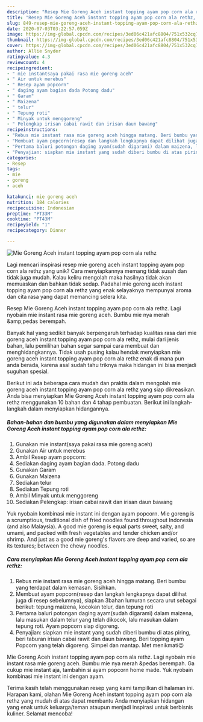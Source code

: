```yaml
---
description: "Resep Mie Goreng Aceh instant topping ayam pop corn ala rethz, Bikin Ngiler"
title: "Resep Mie Goreng Aceh instant topping ayam pop corn ala rethz, Bikin Ngiler"
slug: 849-resep-mie-goreng-aceh-instant-topping-ayam-pop-corn-ala-rethz-bikin-ngiler
date: 2020-07-03T03:22:57.059Z
image: https://img-global.cpcdn.com/recipes/3ed06c421afc8804/751x532cq70/mie-goreng-aceh-instant-topping-ayam-pop-corn-ala-rethz-foto-resep-utama.jpg
thumbnail: https://img-global.cpcdn.com/recipes/3ed06c421afc8804/751x532cq70/mie-goreng-aceh-instant-topping-ayam-pop-corn-ala-rethz-foto-resep-utama.jpg
cover: https://img-global.cpcdn.com/recipes/3ed06c421afc8804/751x532cq70/mie-goreng-aceh-instant-topping-ayam-pop-corn-ala-rethz-foto-resep-utama.jpg
author: Allie Snyder
ratingvalue: 4.3
reviewcount: 4
recipeingredient:
- " mie instantsaya pakai rasa mie goreng aceh"
- " Air untuk merebus"
- " Resep ayam popcorn"
- " daging ayam bagian dada Potong dadu"
- " Garam"
- " Maizena"
- " telur"
- " Tepung roti"
- " Minyak untuk menggoreng"
- " Pelengkap irisan cabai rawit dan irisan daun bawang"
recipeinstructions:
- "Rebus mie instant rasa mie goreng aceh hingga matang. Beri bumbu yang terdapat dalam kemasan. Sisihkan."
- "Membuat ayam popcorn(resep dan langkah lengkapnya dapat dilihat juga di resep sebelumnya), siapkan 3bahan lumuran secara urut sebagai berikut: tepung maizena, kocokan telur, dan tepung roti"
- "Pertama baluri potongan daging ayam(sudah digarami) dalam maizena, lalu masukan dalam telur yang telah dikocok, lalu masukan dalam tepung roti. Ayam popcorn siap digoreng."
- "Penyajian: siapkan mie instant yang sudah diberi bumbu di atas piring, beri taburan irisan cabai rawit dan daun bawang. Beri topping ayam Popcorn yang telah digoreng. Simpel dan mantap. Met menikmati😉"
categories:
- Resep
tags:
- mie
- goreng
- aceh

katakunci: mie goreng aceh 
nutrition: 184 calories
recipecuisine: Indonesian
preptime: "PT33M"
cooktime: "PT43M"
recipeyield: "1"
recipecategory: Dinner

---
```



![Mie Goreng Aceh instant topping ayam pop corn ala rethz](https://img-global.cpcdn.com/recipes/3ed06c421afc8804/751x532cq70/mie-goreng-aceh-instant-topping-ayam-pop-corn-ala-rethz-foto-resep-utama.jpg)

Lagi mencari inspirasi resep mie goreng aceh instant topping ayam pop corn ala rethz yang unik? Cara menyiapkannya memang tidak susah dan tidak juga mudah. Kalau keliru mengolah maka hasilnya tidak akan memuaskan dan bahkan tidak sedap. Padahal mie goreng aceh instant topping ayam pop corn ala rethz yang enak selayaknya mempunyai aroma dan cita rasa yang dapat memancing selera kita.

Resep Mie Goreng Aceh instant topping ayam pop corn ala rethz. Lagi nyobain mie instant rasa mie goreng aceh. Bumbu mie nya merah &amp;amp;pedas berempah.

Banyak hal yang sedikit banyak berpengaruh terhadap kualitas rasa dari mie goreng aceh instant topping ayam pop corn ala rethz, mulai dari jenis bahan, lalu pemilihan bahan segar sampai cara membuat dan menghidangkannya. Tidak usah pusing kalau hendak menyiapkan mie goreng aceh instant topping ayam pop corn ala rethz enak di mana pun anda berada, karena asal sudah tahu triknya maka hidangan ini bisa menjadi suguhan spesial.


Berikut ini ada beberapa cara mudah dan praktis dalam mengolah mie goreng aceh instant topping ayam pop corn ala rethz yang siap dikreasikan. Anda bisa menyiapkan Mie Goreng Aceh instant topping ayam pop corn ala rethz menggunakan 10 bahan dan 4 tahap pembuatan. Berikut ini langkah-langkah dalam menyiapkan hidangannya.

<!--inarticleads1-->

##### Bahan-bahan dan bumbu yang digunakan dalam menyiapkan Mie Goreng Aceh instant topping ayam pop corn ala rethz:

1. Gunakan  mie instant(saya pakai rasa mie goreng aceh)
1. Gunakan  Air untuk merebus
1. Ambil  Resep ayam popcorn:
1. Sediakan  daging ayam bagian dada. Potong dadu
1. Gunakan  Garam
1. Gunakan  Maizena
1. Sediakan  telur
1. Sediakan  Tepung roti
1. Ambil  Minyak untuk menggoreng
1. Sediakan  Pelengkap: irisan cabai rawit dan irisan daun bawang


Yuk nyobain kombinasi mie instant ini dengan ayam popcorn. Mie goreng is a scrumptious, traditional dish of fried noodles found throughout Indonesia (and also Malaysia). A good mie goreng is equal parts sweet, salty, and umami, and packed with fresh vegetables and tender chicken and/or shrimp. And just as a good mie goreng&#39;s flavors are deep and varied, so are its textures; between the chewy noodles. 

<!--inarticleads2-->

##### Cara menyiapkan Mie Goreng Aceh instant topping ayam pop corn ala rethz:

1. Rebus mie instant rasa mie goreng aceh hingga matang. Beri bumbu yang terdapat dalam kemasan. Sisihkan.
1. Membuat ayam popcorn(resep dan langkah lengkapnya dapat dilihat juga di resep sebelumnya), siapkan 3bahan lumuran secara urut sebagai berikut: tepung maizena, kocokan telur, dan tepung roti
1. Pertama baluri potongan daging ayam(sudah digarami) dalam maizena, lalu masukan dalam telur yang telah dikocok, lalu masukan dalam tepung roti. Ayam popcorn siap digoreng.
1. Penyajian: siapkan mie instant yang sudah diberi bumbu di atas piring, beri taburan irisan cabai rawit dan daun bawang. Beri topping ayam Popcorn yang telah digoreng. Simpel dan mantap. Met menikmati😉


Mie Goreng Aceh instant topping ayam pop corn ala rethz. Lagi nyobain mie instant rasa mie goreng aceh. Bumbu mie nya merah &amp;pedas berempah. Ga cukup mie instant aja, tambahin si ayam popcorn home made. Yuk nyobain kombinasi mie instant ini dengan ayam. 

Terima kasih telah menggunakan resep yang kami tampilkan di halaman ini. Harapan kami, olahan Mie Goreng Aceh instant topping ayam pop corn ala rethz yang mudah di atas dapat membantu Anda menyiapkan hidangan yang enak untuk keluarga/teman ataupun menjadi inspirasi untuk berbisnis kuliner. Selamat mencoba!
